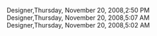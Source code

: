 ﻿Designer,Thursday, November 20, 2008,2:50 PM  Designer,Thursday, November 20, 2008,5:07 AM  Designer,Thursday, November 20, 2008,5:02 AM